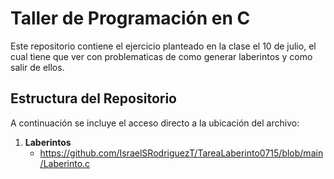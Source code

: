 # Taller de Programación en C

Este repositorio contiene el ejercicio planteado en la clase el 10 de julio, el cual tiene que ver con problematicas de como generar laberintos y como salir de ellos.

## Estructura del Repositorio

A continuación se incluye el acceso directo a la ubicación del archivo: 

1. **Laberintos**
   - https://github.com/IsraelSRodriguezT/TareaLaberinto0715/blob/main/Laberinto.c

